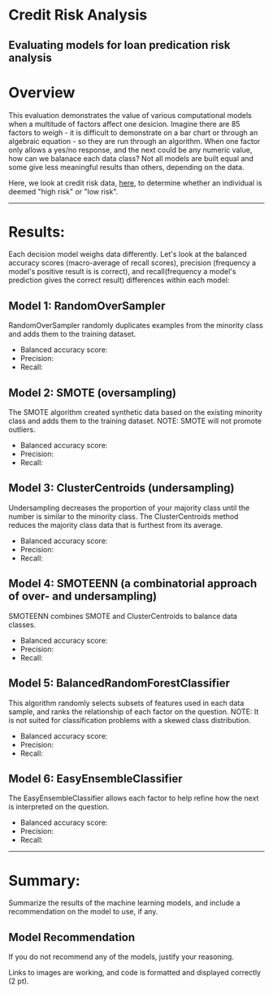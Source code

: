 # Credit Risk Analysis
Evaluating models for loan predication risk analysis 
------

# Overview 
This evaluation demonstrates the value of various computational models when a multitude of factors affect one desicion. Imagine there are 85 factors to weigh - it is difficult to demonstrate on a bar chart or through an algebraic equation - so they are run through an algorithm. When one factor only allows a yes/no response, and the next could be any numeric value, how can we balanace each data class? Not all models are built equal and some give less meaningful results than others, depending on the data.

Here, we look at credit risk data, [here](https://github.com/emilymcdaniel/Credit_Risk_Analysis/blob/main/LoanStats_2019Q1.zip), to determine whether an individual is deemed "high risk" or "low risk".

-----

# Results: 
Each decision model weighs data differently. Let's look at the balanced accuracy scores (macro-average of recall scores), precision (frequency a model's positive result is is correct), and recall(frequency a model's prediction gives the correct result) differences within each model:

## Model 1: RandomOverSampler 
RandomOverSampler randomly duplicates examples from the minority class and adds them to the training dataset. 
- Balanced accuracy score:
- Precision:
- Recall:
## Model 2: SMOTE (oversampling)
The SMOTE algorithm created synthetic data based on the existing minority class and adds them to the training dataset. NOTE: SMOTE will not promote outliers.
- Balanced accuracy score:
- Precision:
- Recall:
## Model 3: ClusterCentroids (undersampling)
Undersampling decreases the proportion of your majority class until the number is similar to the minority class. The ClusterCentroids method reduces the majority class data that is furthest from its average.
- Balanced accuracy score:
- Precision:
- Recall:
## Model 4: SMOTEENN (a combinatorial approach of over- and undersampling)
SMOTEENN combines SMOTE and ClusterCentroids to balance data classes.
- Balanced accuracy score:
- Precision:
- Recall:
## Model 5: BalancedRandomForestClassifier 
This algorithm randomly selects subsets of features used in each data sample, and ranks the relationship of each factor on the question. NOTE: It is not suited for classification problems with a skewed class distribution.
- Balanced accuracy score:
- Precision:
- Recall:
## Model 6: EasyEnsembleClassifier 
The EasyEnsembleClassifier allows each factor to help refine how the next is interpreted on the question.
- Balanced accuracy score:
- Precision:
- Recall:

-----

# Summary: 
Summarize the results of the machine learning models, and include a recommendation on the model to use, if any. 

## Model Recommendation
If you do not recommend any of the models, justify your reasoning.



Links to images are working, and code is formatted and displayed correctly (2 pt).
